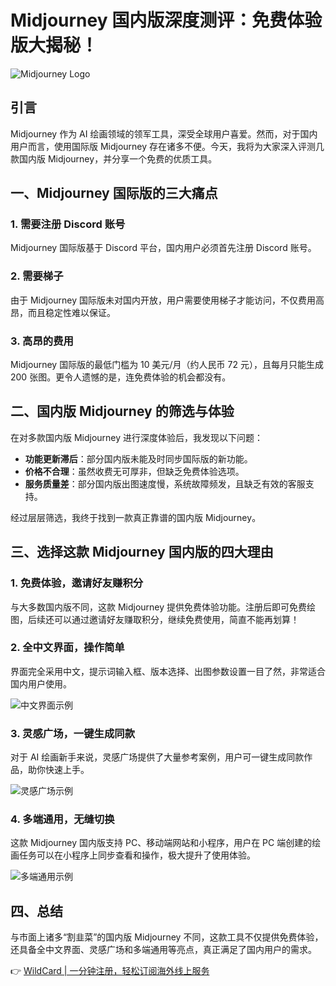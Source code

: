 # Midjourney 国内版深度测评：免费体验版大揭秘！

![Midjourney Logo](https://bbtdd.com/img/3232918213.webp)

## 引言

Midjourney 作为 AI 绘画领域的领军工具，深受全球用户喜爱。然而，对于国内用户而言，使用国际版 Midjourney 存在诸多不便。今天，我将为大家深入评测几款国内版 Midjourney，并分享一个免费的优质工具。

## 一、Midjourney 国际版的三大痛点

### 1. **需要注册 Discord 账号**
Midjourney 国际版基于 Discord 平台，国内用户必须首先注册 Discord 账号。

### 2. **需要梯子**
由于 Midjourney 国际版未对国内开放，用户需要使用梯子才能访问，不仅费用高昂，而且稳定性难以保证。

### 3. **高昂的费用**
Midjourney 国际版的最低门槛为 10 美元/月（约人民币 72 元），且每月只能生成 200 张图。更令人遗憾的是，连免费体验的机会都没有。

## 二、国内版 Midjourney 的筛选与体验

在对多款国内版 Midjourney 进行深度体验后，我发现以下问题：

- **功能更新滞后**：部分国内版未能及时同步国际版的新功能。
- **价格不合理**：虽然收费无可厚非，但缺乏免费体验选项。
- **服务质量差**：部分国内版出图速度慢，系统故障频发，且缺乏有效的客服支持。

经过层层筛选，我终于找到一款真正靠谱的国内版 Midjourney。

## 三、选择这款 Midjourney 国内版的四大理由

### 1. **免费体验，邀请好友赚积分**
与大多数国内版不同，这款 Midjourney 提供免费体验功能。注册后即可免费绘图，后续还可以通过邀请好友赚取积分，继续免费使用，简直不能再划算！

### 2. **全中文界面，操作简单**
界面完全采用中文，提示词输入框、版本选择、出图参数设置一目了然，非常适合国内用户使用。

![中文界面示例](https://bbtdd.com/img/156458846.webp)

### 3. **灵感广场，一键生成同款**
对于 AI 绘画新手来说，灵感广场提供了大量参考案例，用户可一键生成同款作品，助你快速上手。

![灵感广场示例](https://bbtdd.com/img/74210145091527.webp)

### 4. **多端通用，无缝切换**
这款 Midjourney 国内版支持 PC、移动端网站和小程序，用户在 PC 端创建的绘画任务可以在小程序上同步查看和操作，极大提升了使用体验。

![多端通用示例](https://bbtdd.com/img/8161249161809442.webp)

## 四、总结

与市面上诸多“割韭菜”的国内版 Midjourney 不同，这款工具不仅提供免费体验，还具备全中文界面、灵感广场和多端通用等亮点，真正满足了国内用户的需求。

👉 [WildCard | 一分钟注册，轻松订阅海外线上服务](https://bbtdd.com/WildCard)